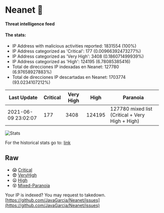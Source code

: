 # Neanet :hocho:
#### Threat intelligence feed
#### The stats:

- IP Address with malicious activities reported: 1831554 (100%)
- IP Address categorized as 'Critical':  177 (0.00966392473277%)
- IP Address categorized as 'Very High':  3408 (0.186071499939%)
- IP Address categorized as 'High':  124195 (6.78085385416)
- Total de direcciones IP indexadas en Neanet:  127780 (6.97658927883%)
- Total de direcciones IP descartadas en Neanet:  1703774 (93.0234107212%)

| Last Update | Critical | Very High | High | Paranoia |
| --- | --- | --- | --- | --- |
| 2021-06-09 23:02:07 | 177 | 3408 | 124195 | 127780 mixed list (Critical + Very High + High)|

![Stats](https://docs.google.com/spreadsheets/d/e/2PACX-1vSnaNMIXVabIpDJjufMlzH7poXnshF3mgd8Is1g9ytUEzVsP5my4Trn8f-xkoLLQ38xpL3HtmUexLo6/pubchart?oid=501124687&format=image)

For the historical stats go to: [link](/stats.csv)
## Raw
- :scream: [Critical](https://raw.githubusercontent.com/JavaGarcia/Neanet/master/blacklists/neanet_critical.txt)
- :fearful: [VeryHigh](https://raw.githubusercontent.com/JavaGarcia/Neanet/master/blacklists/neanet_veryHigh.txtt)
- :frowning: [High](https://raw.githubusercontent.com/JavaGarcia/Neanet/master/blacklists/neanet_high.txt)
- :dizzy_face: [Mixed-Paranoia](https://raw.githubusercontent.com/JavaGarcia/Neanet/master/blacklists/neanet_all.txt)


Your IP is indexed? You may request to takedown. [https://github.com/JavaGarcia/Neanet/issues](https://github.com/JavaGarcia/Neanet/issues)


















































































































































































































































































































































































































































































































































































































































































































































































































































































































































































































































































































































































































































































































































































































































































































































































































































































































































































































































































































































































































































































































































































































































































































































































































































































































































































































































































































































































































































































































































































































































































































































































































































































































































































































































































































































































































































































































































































































































































































































































































































































































































































































































































































































































































































































































































































































































































































































































































































































































































































































































































































































































































































































































































































































































































































































































































































































































































































































































































































































































































































































































































































































































































































































































































































































































































































































































































































































































































































































































































































































































































































